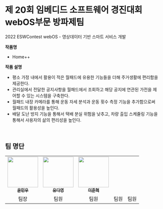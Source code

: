 # 제 20회 임베디드 소프트웨어 경진대회 webOS부문 방파제팀
2022 ESWContest webOS - 영상데이터 기반 스마트 서비스 개발

**작품명**

- Home++

**작품 설명**

- 평소 가정 내에서 활용이 적은 월패드에 유용한 기능들을 더해 주거생활에 편리함을 제공한다.
- 관리실에서 전달한 공지사항을 월패드에서 조회하고 해당 공지에 연관된 가전을 제어할 수 있는 시스템을 구축한다.
- 월패드 내장 카메라를 통해 운동 자세 분석과 운동 횟수 측정 기능을 추가함으로써 월패드의 활용성을 높인다.
- 배달 도난 방지 기능을 통해서 택배 분실 위험을 낮추고, 차량 출입 스케쥴링 기능을 통해서 사용자의 삶의 편리성을 높인다.

<br/>

## 팀 명단
<table>
  <tr>
    <td align="center"><a href="https://github.com/ymw0407"><img src="https://avatars.githubusercontent.com/u/77202633?v=4" width="100px;" alt=""/><br/><sub><b>윤민우</b><sub></a></td>
    <td align="center"><a href="https://github.com/judyzero"><img src="https://avatars.githubusercontent.com/u/100904133?v=4" width="100px;" alt=""/><br/><sub><b>유다영</b></sub></a></td>
    <td align="center"><a href="https://github.com/jjunh33"><img src="https://avatars.githubusercontent.com/u/57091983?v=4" width="100px;" alt=""/><br /><sub><b>이준혁</b></sub></a></td>
  </tr>
  <tr>
    <td align="center">팀장</td><td align="center">팀원</td><td align="center">팀원</td><td align="center">팀원</td><td align="center">팀원</td>
  </tr>
</table>

